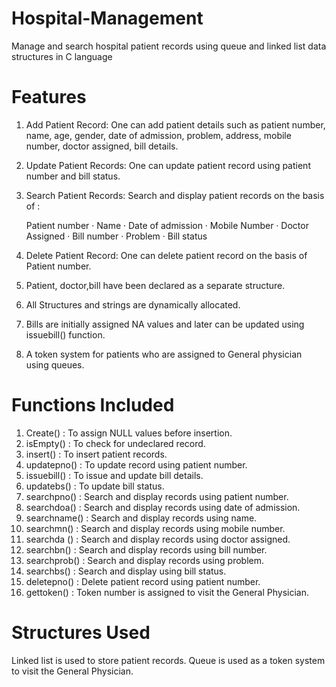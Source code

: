 # Hospital-Management
Manage and search hospital patient records using queue and linked list data structures in C language

# Features 

1)	Add Patient Record: One can add patient details such as patient number, name, age, gender, date of admission, problem, address, mobile number, doctor assigned, bill details.

2)	Update Patient Records: One can update patient record using patient number and bill status.

3)	Search Patient Records: Search and display patient records on the basis of :

	Patient number
·	Name
·	Date of admission
·	Mobile Number
·	Doctor Assigned
·	Bill number
·	Problem
·	Bill status

4)    Delete Patient Record: One can delete patient record on the basis of Patient number.

5)    Patient, doctor,bill have been declared as a separate structure.

6)    All Structures and strings are dynamically allocated.

7)    Bills are initially assigned NA values and later can be updated using issuebill() function. 

8) A token system for patients who are assigned to General physician using queues.


# Functions Included

1)	Create()            : To assign NULL values before insertion.
2)	isEmpty()          : To check for undeclared record.
3)	insert()              : To insert patient records.
4)	updatepno()      : To update record using patient number.
5)	issuebill()          : To issue and update bill details.
6)	updatebs()        : To update bill status.
7)	searchpno()      : Search and display records using patient number.
8)	searchdoa()      : Search and display records using date of admission.
9)	searchname()   : Search and display records using name.
10)	searchmn()       : Search and display records using mobile number.
11)	searchda ()       : Search and display records using doctor assigned.
12)	searchbn()        : Search and display records using bill number.
13)	searchprob()     : Search and display records using problem.
14)	searchbs()        : Search and display using bill status. 
15)	deletepno()       : Delete patient record using patient number.
16)	gettoken()         : Token number is assigned to visit the General Physician.


# Structures Used

Linked list is used to store patient records.
Queue is used as a token system to visit the General Physician.
